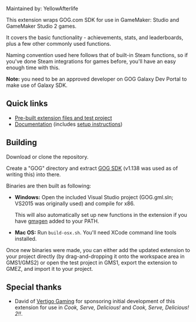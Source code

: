 Maintained by: YellowAfterlife

This extension wraps GOG.com SDK for use in GameMaker: Studio and GameMaker Studio 2 games.

It covers the basic functionality - achievements, stats, and leaderboards, plus a few other commonly used functions.

Naming convention used here follows that of built-in Steam functions, so if you've done Steam integrations for games before, you'll have an easy enough time with this.

**Note:** you need to be an approved developer on GOG Galaxy Dev Portal to make use of Galaxy SDK.

## Quick links
* [Pre-built extension files and test project](https://yellowafterlife.itch.io/gog-gml)
* [Documentation](https://yal.cc/r/18/gog/) (includes [setup instructions](http://yal.cc/r/18/gog/#setup))

## Building
Download or clone the repository.

Create a "GOG" directory and extract [GOG SDK](https://devportal.gog.com/panel/components/sdk) (v1.138 was used as of writing this) into there.

Binaries are then built as following:

* **Windows:**
  Open the included Visual Studio project (GOG.gml.sln; VS2015 was originally used) and compile for x86.
  
  This will also automatically set up new functions in the extension if you have [gmxgen](https://bitbucket.org/yal_cc/gmxgen) added to your PATH.
* **Mac OS:** Run `build-osx.sh`. You'll need XCode command line tools installed.

Once new binaries were made, you can either add the updated extension to your project directly (by drag-and-dropping it onto the workspace area in GMS1/GMS2) or open the test project in GMS1, export the extension to GMEZ, and import it to your project.

## Special thanks

* David of [Vertigo Gaming](http://www.vertigogaming.net/) for sponsoring initial development of this extension for use in *Cook, Serve, Delicious!* and *Cook, Serve, Delicious! 2!!*.
